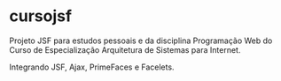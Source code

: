# cursojsf
Projeto JSF para estudos pessoais e da disciplina Programação Web do Curso de Especialização Arquitetura de Sistemas para Internet.

Integrando JSF, Ajax, PrimeFaces e Facelets.

